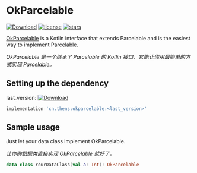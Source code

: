 # OkParcelable

[![Download](https://api.bintray.com/packages/7hens/maven/okparcelable/images/download.svg)](https://bintray.com/7hens/maven/okparcelable/_latestVersion)
[![license](https://img.shields.io/github/license/7hens/okparcelable.svg)](https://github.com/7hens/okparcelable/blob/master/LICENSE)
[![stars](https://img.shields.io/github/stars/7hens/okparcelable.svg?style=social)](https://github.com/7hens/okparcelable)

[OkParcelable]((https://github.com/7hens/okparcelable/blob/master/okparcelable/src/main/java/cn/thens/okparcelable/OkParcelable.kt))
is a Kotlin interface that extends Parcelable and is the easiest way to implement Parcelable.

*OkParcelable 是一个继承了 Parcelable 的 Kotlin 接口，它能让你用最简单的方式实现 Parcelable。*

## Setting up the dependency

last_version: [![Download](https://api.bintray.com/packages/7hens/maven/okparcelable/images/download.svg)](https://bintray.com/7hens/maven/okparcelable/_latestVersion)

```groovy
implementation 'cn.thens:okparcelable:<last_version>'
```

## Sample usage

Just let your data class implement OkParcelable.

*让你的数据类直接实现 OkParcelable 就好了。*

```kotlin
data class YourDataClass(val a: Int): OkParcelable
```
